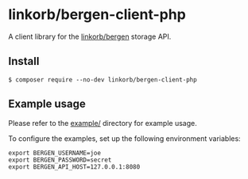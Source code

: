 # linkorb/bergen-client-php

A client library for the [linkorb/bergen][] storage API.

## Install

    $ composer require --no-dev linkorb/bergen-client-php

## Example usage

Please refer to the [example/](example/) directory for example usage.

To configure the examples, set up the following environment variables:

    export BERGEN_USERNAME=joe
    export BERGEN_PASSWORD=secret
    export BERGEN_API_HOST=127.0.0.1:8080

[linkorb/bergen]: <https://github.com/linkorb/bergen> "linkorb/bergen at GitHub"
